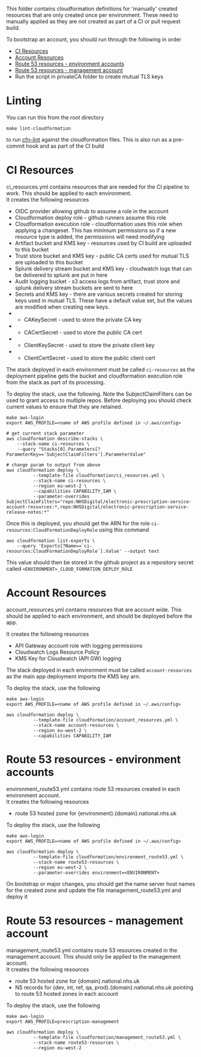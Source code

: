 This folder contains cloudformation definitions for 'manually' created resources that are only created once per environment. These need to manually applied as they are not created as part of a CI or pull request build.

To bootstrap an account, you should run through the following in order

- [CI Resources](#ci-resources)
- [Account Resources](#account-resources)
- [Route 53 resources - environment accounts](#route-53-resources---environment-accounts)
- [Route 53 resources - management account](#route-53-resources---management-account)
- Run the script in privateCA folder to create mutual TLS keys

# Linting

You can run this from the root directory

```
make lint-cloudformation
```

to run [cfn-lint](https://github.com/aws-cloudformation/cfn-lint) against the cloudformation files. This is also run as a pre-commit hook and as part of the CI build

# CI Resources

ci_resources.yml contains resources that are needed for the CI pipeline to work. This should be applied to each environment.  
It creates the following resources

- OIDC provider allowing github to assume a role in the account
- Cloudformation deploy role - github runners assume this role
- Cloudformation execution role - cloudformation uses this role when applying a changeset. This has minimum permissions so if a new resource type is added, the permissions will need modifying
- Artifact bucket and KMS key - resources used by CI build are uploaded to this bucket
- Trust store bucket and KMS key - public CA certs used for mutual TLS are uploaded to this bucket
- Splunk delivery stream bucket and KMS key - cloudwatch logs that can be delivered to splunk are put in here
- Audit logging bucket - s3 access logs from artifact, trust store and splunk delivery stream buckets are sent to here
- Secrets and KMS key - there are various secrets created for storing keys used in mutual TLS. These have a default value set, but the values are modified when creating new keys.
- - CAKeySecret - used to store the private CA key
- - CACertSecret - used to store the public CA cert
- - ClientKeySecret - used to store the private client key
- - ClientCertSecret - used to store the public client cert

The stack deployed in each environment must be called `ci-resources` as the deployment pipeline gets the bucket and cloudformation execution role from the stack as part of its processing.

To deploy the stack, use the following. Note the SubjectClaimFilters can be used to grant access to multiple repos. Before deploying you should check current values to ensure that they are retained.

```
make aws-login
export AWS_PROFILE=<name of AWS profile defined in ~/.aws/config>

# get current stack parameter
aws cloudformation describe-stacks \
    --stack-name ci-resources \
    --query "Stacks[0].Parameters[?ParameterKey=='SubjectClaimFilters'].ParameterValue"

# change param to output from above
aws cloudformation deploy \
          --template-file cloudformation/ci_resources.yml \
          --stack-name ci-resources \
          --region eu-west-2 \
          --capabilities CAPABILITY_IAM \
          --parameter-overrides SubjectClaimFilters="repo:NHSDigital/electronic-prescription-service-account-resources:*,repo:NHSDigital/electronic-prescription-service-release-notes:*"
```

Once this is deployed, you should get the ARN for the role `ci-resources:CloudFormationDeployRole` using this command

```
aws cloudformation list-exports \
    --query 'Exports[?Name==`ci-resources:CloudFormationDeployRole`].Value' --output text
```

This value should then be stored in the github project as a repository secret called `<ENVIRONMENT>_CLOUD_FORMATION_DEPLOY_ROLE`

# Account Resources

account_resources.yml contains resources that are account wide. This should be applied to each environment, and should be deployed before the app.

It creates the following resources

- API Gateway account role with logging permissions
- Cloudwatch Logs Resource Policy
- KMS Key for Cloudwatch (API GW) logging

The stack deployed in each environment must be called `account-resources` as the main app deployment imports the KMS key arn.

To deploy the stack, use the following

```
make aws-login
export AWS_PROFILE=<name of AWS profile defined in ~/.aws/config>

aws cloudformation deploy \
          --template-file cloudformation/account_resources.yml \
          --stack-name account-resources \
          --region eu-west-2 \
          --capabilities CAPABILITY_IAM
```

# Route 53 resources - environment accounts

environment_route53.yml contains route 53 resources created in each environment account.  
It creates the following resources

- route 53 hosted zone for {environment}.{domain}.national.nhs.uk




To deploy the stack, use the following

```
make aws-login
export AWS_PROFILE=<name of AWS profile defined in ~/.aws/config>

aws cloudformation deploy \
          --template-file cloudformation/environment_route53.yml \
          --stack-name route53-resources \
          --region eu-west-2 \
          --parameter-overrides environment=<ENVIRONMENT>
```

On bootstrap or major changes, you should get the name server host names for the created zone and update the file management_route53.yml and deploy it

# Route 53 resources - management account

management_route53.yml contains route 53 resources created in the management account. This should only be applied to the management account.  
It creates the following resources

- route 53 hosted zone for {domain}.national.nhs.uk
- NS records for {dev, int, ref, qa, prod}.{domain}.national.nhs.uk pointing to route 53 hosted zones in each account

To deploy the stack, use the following

```
make aws-login
export AWS_PROFILE=prescription-management

aws cloudformation deploy \
          --template-file cloudformation/management_route53.yml \
          --stack-name route53-resources \
          --region eu-west-2
```
